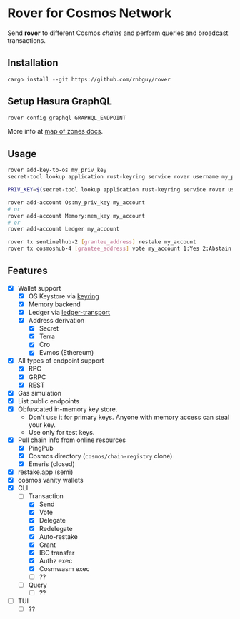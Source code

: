 # Rover for Cosmos Network

Send **rover** to different Cosmos _chains_ and perform queries and broadcast transactions.

## Installation

```
cargo install --git https://github.com/rnbguy/rover
```

## Setup Hasura GraphQL

```sh
rover config graphql GRAPHQL_ENDPOINT
```

More info at [map of zones docs](https://docs.mapofzones.com/graphql.html).

## Usage

```sh
rover add-key-to-os my_priv_key
secret-tool lookup application rust-keyring service rover username my_priv_key
```

```sh
PRIV_KEY=$(secret-tool lookup application rust-keyring service rover username my_priv_key) cargo install --release
```

```sh
rover add-account Os:my_priv_key my_account
# or
rover add-account Memory:mem_key my_account
# or
rover add-account Ledger my_account
```

```sh
rover tx sentinelhub-2 [grantee_address] restake my_account
rover tx cosmoshub-4 [grantee_address] vote my_account 1:Yes 2:Abstain 3:No
```

## Features

- [x] Wallet support
  - [x] OS Keystore via [keyring](https://lib.rs/crates/keyring)
  - [x] Memory backend
  - [x] Ledger via [ledger-transport](https://lib.rs/crates/ledger-transport)
  - [x] Address derivation
    - [x] Secret
    - [x] Terra
    - [x] Cro
    - [x] Evmos (Ethereum)
- [x] All types of endpoint support
  - [x] RPC
  - [x] GRPC
  - [x] REST
- [x] Gas simulation
- [x] List public endpoints
- [x] Obfuscated in-memory key store.
  - Don't use it for primary keys. Anyone with memory access can steal your key.
  - Use only for test keys.
- [x] Pull chain info from online resources
  - [x] PingPub
  - [x] Cosmos directory (`cosmos/chain-registry` clone)
  - [x] Emeris (closed)
- [x] restake.app (semi)
- [x] cosmos vanity wallets
- [x] CLI
  - [ ] Transaction
    - [x] Send
    - [x] Vote
    - [x] Delegate
    - [x] Redelegate
    - [x] Auto-restake
    - [x] Grant
    - [x] IBC transfer
    - [x] Authz exec
    - [x] Cosmwasm exec
    - [ ] ??
  - [ ] Query
    - [ ] ??
- [ ] TUI
  - [ ] ??
